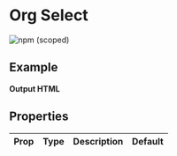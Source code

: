 # Org Select

![npm (scoped)](https://img.shields.io/npm/v/@leafygreen-ui/org-select.svg)

## Example

**Output HTML**

## Properties

| Prop | Type | Description | Default |
| ---- | ---- | ----------- | ------- |

